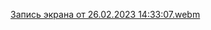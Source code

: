 

[Запись экрана от 26.02.2023 14:33:07.webm](https://user-images.githubusercontent.com/81085234/221408064-8ab94dc5-329e-4231-a1ed-5ffa87557c74.webm)
